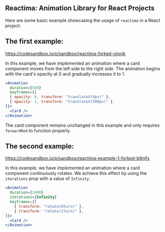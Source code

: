 ## Reactima: Animation Library for React Projects

Here are some basic example showcasing the usage of `reactima` in a React project:

## The first example:

https://codesandbox.io/p/sandbox/reactima-forked-yinnjk

In this example, we have implemented an animation where a card component moves from the left side to the right side. The animation begins with the card's opacity at 0 and gradually increases it to 1.

```jsx
<Animation
  duration={500}
  keyframes={[
  { opacity: 0, transform: "translateX(0px)" },
  { opacity: 1, transform: "translateX(500px)" },
]}>
  <Card />
</Animation>
```

The card component remains unchanged in this example and only requires `forwardRed` to function properly.


## The second example:

https://codesandbox.io/p/sandbox/reactima-example-1-forked-b9njfx

In this example, we have implemented an animation where a card component continuously rotates. We achieve this effect by using the `iterations` prop with a value of `Infinity`.

```jsx
<Animation
  duration={1000}
  iterations={Infinity}
  keyframes={[
    { transform: "rotate(0turn)" },
    { transform: "rotate(1turn)" },
]}>
  <Card />
</Animation>
```